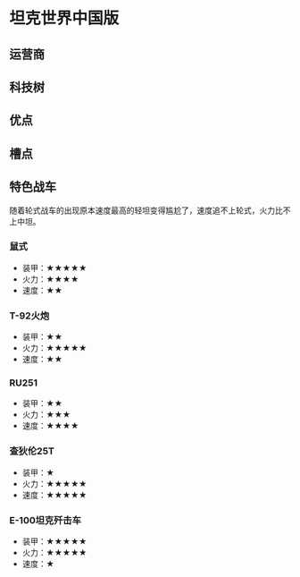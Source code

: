 # 坦克世界中国版

## 运营商

## 科技树

## 优点

## 槽点

## 特色战车

随着轮式战车的出现原本速度最高的轻坦变得尴尬了，速度追不上轮式，火力比不上中坦。

### 鼠式

* 装甲：★★★★★
* 火力：★★★★
* 速度：★★

### T-92火炮

* 装甲：★★
* 火力：★★★★★
* 速度：★★

### RU251

* 装甲：★★
* 火力：★★★
* 速度：★★★★

### 查狄伦25T

* 装甲：★
* 火力：★★★★★
* 速度：★★★★★

### E-100坦克歼击车

* 装甲：★★★★★
* 火力：★★★★★
* 速度：★

